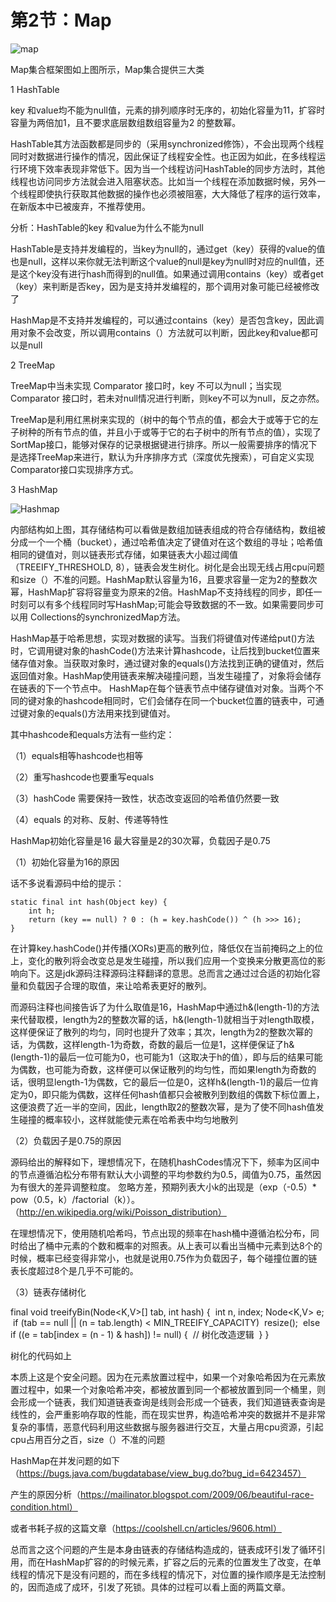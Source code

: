 # 第2节：Map

![map](C:\Users\dell\Desktop\gitbook\Collection\map.png)

Map集合框架图如上图所示，Map集合提供三大类

1 HashTable

key 和value均不能为null值，元素的排列顺序时无序的，初始化容量为11，扩容时容量为两倍加1，且不要求底层数组数组容量为2 的整数幂。

HashTable其方法函数都是同步的（采用synchronized修饰），不会出现两个线程同时对数据进行操作的情况，因此保证了线程安全性。也正因为如此，在多线程运行环境下效率表现非常低下。因为当一个线程访问HashTable的同步方法时，其他线程也访问同步方法就会进入阻塞状态。比如当一个线程在添加数据时候，另外一个线程即使执行获取其他数据的操作也必须被阻塞，大大降低了程序的运行效率，在新版本中已被废弃，不推荐使用。

分析：HashTable的key 和value为什么不能为null

HashTable是支持并发编程的，当key为null的，通过get（key）获得的value的值也是null，这样以来你就无法判断这个value的null是key为null时对应的null值，还是这个key没有进行hash而得到的null值。如果通过调用contains（key）或者get（key）来判断是否key，因为是支持并发编程的，那个调用对象可能已经被修改了

HashMap是不支持并发编程的，可以通过contains（key）是否包含key，因此调用对象不会改变，所以调用contains（）方法就可以判断，因此key和value都可以是null

2 TreeMap

TreeMap中当未实现 Comparator 接口时，key 不可以为null；当实现 Comparator 接口时，若未对null情况进行判断，则key不可以为null，反之亦然。

TreeMap是利用红黑树来实现的（树中的每个节点的值，都会大于或等于它的左子树种的所有节点的值，并且小于或等于它的右子树中的所有节点的值），实现了SortMap接口，能够对保存的记录根据键进行排序。所以一般需要排序的情况下是选择TreeMap来进行，默认为升序排序方式（深度优先搜索），可自定义实现Comparator接口实现排序方式。

3 HashMap

![Hashmap](C:\Users\dell\Desktop\gitbook\Collection\Hashmap.png)

内部结构如上图，其存储结构可以看做是数组加链表组成的符合存储结构，数组被分成一个一个桶（bucket），通过哈希值决定了键值对在这个数组的寻址；哈希值相同的键值对，则以链表形式存储，如果链表大小超过阈值（TREEIFY_THRESHOLD, 8），链表会发生树化。树化是会出现无线占用cpu问题和size（）不准的问题。HashMap默认容量为16，且要求容量一定为2的整数次幂，HashMap扩容将容量变为原来的2倍。HashMap不支持线程的同步，即任一时刻可以有多个线程同时写HashMap;可能会导致数据的不一致。如果需要同步可以用 Collections的synchronizedMap方法。

HashMap基于哈希思想，实现对数据的读写。当我们将键值对传递给put()方法时，它调用键对象的hashCode()方法来计算hashcode，让后找到bucket位置来储存值对象。当获取对象时，通过键对象的equals()方法找到正确的键值对，然后返回值对象。HashMap使用链表来解决碰撞问题，当发生碰撞了，对象将会储存在链表的下一个节点中。 HashMap在每个链表节点中储存键值对对象。当两个不同的键对象的hashcode相同时，它们会储存在同一个bucket位置的链表中，可通过键对象的equals()方法用来找到键值对。

其中hashcode和equals方法有一些约定：

（1）equals相等hashcode也相等

（2）重写hashcode也要重写equals

（3）hashCode 需要保持一致性，状态改变返回的哈希值仍然要一致

（4）equals 的对称、反射、传递等特性

HashMap初始化容量是16 最大容量是2的30次幂，负载因子是0.75

（1）初始化容量为16的原因

话不多说看源码中给的提示：

```
static final int hash(Object key) {
    int h;
    return (key == null) ? 0 : (h = key.hashCode()) ^ (h >>> 16);
}
```



在计算key.hashCode()并传播(XORs)更高的散列位，降低仅在当前掩码之上的位上，变化的散列将会改变总是发生碰撞，所以我们应用一个变换来分散更高位的影响向下。这是jdk源码注释源码注释翻译的意思。总而言之通过过合适的初始化容量和负载因子合理的取值，来让哈希表更好的散列。

而源码注释也间接告诉了为什么取值是16，HashMap中通过h&(length-1)的方法来代替取模，length为2的整数次幂的话，h&(length-1)就相当于对length取模，这样便保证了散列的均匀，同时也提升了效率；其次，length为2的整数次幂的话，为偶数，这样length-1为奇数，奇数的最后一位是1，这样便保证了h&(length-1)的最后一位可能为0，也可能为1（这取决于h的值），即与后的结果可能为偶数，也可能为奇数，这样便可以保证散列的均匀性，而如果length为奇数的话，很明显length-1为偶数，它的最后一位是0，这样h&(length-1)的最后一位肯定为0，即只能为偶数，这样任何hash值都只会被散列到数组的偶数下标位置上，这便浪费了近一半的空间，因此，length取2的整数次幂，是为了使不同hash值发生碰撞的概率较小，这样就能使元素在哈希表中均匀地散列

（2）负载因子是0.75的原因

源码给出的解释如下，理想情况下，在随机hashCodes情况下下，频率为区间中的节点遵循泊松分布带有默认大小调整的平均参数约为0.5，阈值为0.75，虽然因为有很大的差异调整粒度。 忽略方差，预期列表大小k的出现是（exp（-0.5）* pow（0.5，k）/factorial（k））。（http://en.wikipedia.org/wiki/Poisson_distribution）

在理想情况下，使用随机哈希吗，节点出现的频率在hash桶中遵循泊松分布，同时给出了桶中元素的个数和概率的对照表。从上表可以看出当桶中元素到达8个的时候，概率已经变得非常小，也就是说用0.75作为负载因子，每个碰撞位置的链表长度超过8个是几乎不可能的。

（3）链表存储树化

final void treeifyBin(Node<K,V>[] tab, int hash) {
​    int n, index; Node<K,V> e;
​    if (tab == null || (n = tab.length) < MIN_TREEIFY_CAPACITY)
​        resize();
​    else if ((e = tab[index = (n - 1) & hash]) != null) {
​        // 树化改造逻辑
​    }
}

树化的代码如上

本质上这是个安全问题。因为在元素放置过程中，如果一个对象哈希因为在元素放置过程中，如果一个对象哈希冲突，都被放置到同一个都被放置到同一个桶里，则会形成一个链表，我们知道链表查询是线则会形成一个链表，我们知道链表查询是线性的，会严重影响存取的性能，而在现实世界，构造哈希冲突的数据并不是非常复杂的事情，恶意代码利用这些数据与服务器进行交互，大量占用cpu资源，引起cpu占用百分之百，size（）不准的问题

HashMap在并发问题的如下（https://bugs.java.com/bugdatabase/view_bug.do?bug_id=6423457）

产生的原因分析（https://mailinator.blogspot.com/2009/06/beautiful-race-condition.html）

或者书耗子叔的这篇文章（https://coolshell.cn/articles/9606.html）

总而言之这个问题的产生是本身由链表的存储结构造成的，链表成环引发了循环引用，而在HashMap扩容的的时候元素，扩容之后的元素的位置发生了改变，在单线程的情况下是没有问题的，而在多线程的情况下，对位置的操作顺序是无法控制的，因而造成了成环，引发了死锁。具体的过程可以看上面的两篇文章。









​      

